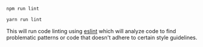 <Tabs groupId="yarn-npm">

<TabItem value="npm" label="npm">

```bash
npm run lint
```

</TabItem>

<TabItem value="yarn" label="yarn">

```bash
yarn run lint
```

</TabItem>

</Tabs>

This will run code linting using [eslint](https://eslint.org) which will analyze code to find problematic patterns or code that doesn't adhere to certain style guidelines.
